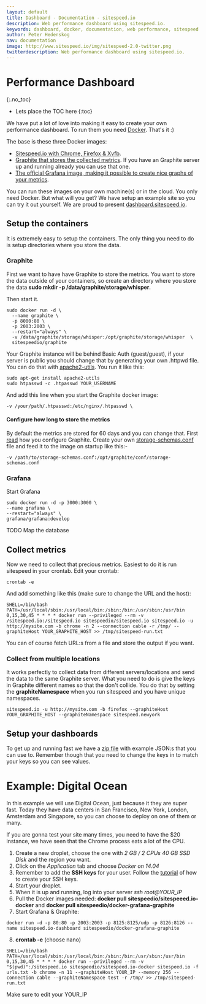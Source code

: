 ```yaml
---
layout: default
title: Dashboard - Documentation - sitespeed.io
description: Web performance dashboard using sitespeed.io.
keywords: dashboard, docker, documentation, web performance, sitespeed.io
author: Peter Hedenskog
nav: documentation
image: http://www.sitespeed.io/img/sitespeed-2.0-twitter.png
twitterdescription: Web performance dashboard using sitespeed.io.
---
```

# Performance Dashboard
{:.no_toc}

* Lets place the TOC here
{:toc}

We have put a lot of love into making it easy to create your own performance dashboard. To run them you need [Docker](https://www.docker.com/). That's it :)

The base is these three Docker images:

  * [Sitespeed.io with Chrome, Firefox & Xvfb](https://registry.hub.docker.com/u/sitespeedio/sitespeed.io/).
  * [Graphite that stores the collected metrics](https://registry.hub.docker.com/u/sitespeedio/graphite/). If you have an Graphite server up and running already you can use that one.
  * [The official Grafana image, making it possible to create nice graphs of your metrics](https://registry.hub.docker.com/u/grafana/grafana/).

You can run these images on your own machine(s) or in the cloud. You only need Docker. But what will you get? We have setup an example site so you can try it out yourself. We are proud to present
[dashboard.sitespeed.io](http://dashboard.sitespeed.io:3000/dashboard/db/american-airlines-summary).

## Setup the containers

It is extremely easy to setup the containers. The only thing you need to do is setup directories where you store the data.

### Graphite
First we want to have have Graphite to store the metrics. You want to store the data outside of your containers, so create an directory where you store the data
**sudo mkdir -p /data/graphite/storage/whisper**.

Then start it.

~~~
sudo docker run -d \
  --name graphite \
  -p 8080:80 \
  -p 2003:2003 \
  --restart="always" \
  -v /data/graphite/storage/whisper:/opt/graphite/storage/whisper  \
  sitespeedio/graphite
~~~

Your Graphite instance will be behind Basic Auth (guest/guest), if your server is public you should change that by generating your own .httpwd file. You can do that with [apache2-utils](http://httpd.apache.org/docs/2.2/programs/htpasswd.html). You run it like this:

~~~
sudo apt-get install apache2-utils
sudo htpasswd -c .htpasswd YOUR_USERNAME
~~~

And add this line when you start the Graphite docker image:

~~~
-v /your/path/.htpasswd:/etc/nginx/.htpasswd \
~~~

#### Configure how long to store the metrics
By default the metrics are stored for 60 days and you can change that. First [read]((https://github.com/etsy/statsd/blob/master/docs/graphite.md)) how you configure Graphite. Create your own [storage-schemas.conf](https://github.com/sitespeedio/docker-graphite-statsd/blob/master/conf/graphite/storage-schemas.conf) file and feed it to the image on startup like this:-

~~~
-v /path/to/storage-schemas.conf:/opt/graphite/conf/storage-schemas.conf
~~~

### Grafana
Start Grafana

~~~
sudo docker run -d -p 3000:3000 \
--name grafana \
--restart="always" \
grafana/grafana:develop
~~~

TODO Map the database

## Collect metrics
Now we need to collect that precious metrics. Easiest to do it is run sitespeed in your crontab. Edit your crontab:

~~~
crontab -e
~~~

And add something like this (make sure to change the URL and the host):

~~~
SHELL=/bin/bash
PATH=/usr/local/sbin:/usr/local/bin:/sbin:/bin:/usr/sbin:/usr/bin
0,15,30,45 * * * * docker run --privileged --rm -v /sitespeed.io:/sitespeed.io sitespeedio/sitespeed.io sitespeed.io -u http://mysite.com -b chrome -n 2 --connection cable -r /tmp/ --graphiteHost YOUR_GRAPHITE_HOST >> /tmp/sitespeed-run.txt
~~~

You can of course fetch URL:s from a file and store the output if you want.

### Collect from multiple locations
It works perfectly to collect data from different servers/locations and send the data to the same Graphite server. What you need to do is give the keys in Graphite different names so that the don't collide. You do that by setting the **graphiteNamespace** when you run sitespeed and you have unique namespaces.

~~~
sitespeed.io -u http://mysite.com -b firefox --graphiteHost YOUR_GRAPHITE_HOST --graphiteNamespace sitespeed.newyork
~~~

## Setup your dashboards
To get up and running fast we have a [zip file]() with example JSON:s that you can use to. Remember though that you need to change the keys in to match your keys so you can see values.


# Example: Digital Ocean

In this example we will use Digital Ocean, just because it they are super fast. Today they have data centers in San Francisco, New York, London, Amsterdam and Singapore, so you can choose to deploy on one of them or many.

If you are gonna test your site many times, you need to have the $20 instance, we have seen that the Chrome process eats a lot of the CPU.

1. Create a new droplet, choose the one with *2 GB / 2 CPUs 40 GB SSD Disk* and the region you want.
2. Click on the *Application* tab and choose *Docker on 14.04*
3. Remember to add the **SSH keys** for your user. Follow the [tutorial](https://www.digitalocean.com/community/tutorials/how-to-use-ssh-keys-with-digitalocean-droplets) of how to create your SSH keys.
4. Start your droplet.
5. When it is up and running, log into your server *ssh root@YOUR_IP*
6. Pull the Docker images needed: **docker pull sitespeedio/sitespeeed.io-docker** and
**docker pull sitespeedio/docker-grafana-graphite**
7. Start Grafana & Graphite:

~~~
docker run -d -p 80:80 -p 2003:2003 -p 8125:8125/udp -p 8126:8126 --name sitespeed.io-dashboard sitespeedio/docker-grafana-graphite
~~~
8. **crontab -e** (choose nano)

~~~crontab
SHELL=/bin/bash
PATH=/usr/local/sbin:/usr/local/bin:/sbin:/bin:/usr/sbin:/usr/bin
0,15,30,45 * * * * docker run --privileged --rm -v "$(pwd)":/sitespeed.io sitespeedio/sitespeed.io-docker sitespeed.io -f urls.txt -b chrome -n 11 --graphiteHost YOUR_IP --memory 256 --connection cable --graphiteNamespace test -r /tmp/ >> /tmp/sitespeed-run.txt
~~~
Make sure to edit your YOUR_IP
